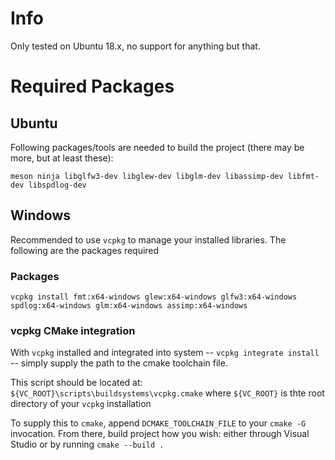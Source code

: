 # Info
Only tested on Ubuntu 18.x, no support for anything but that.

# Required Packages

## Ubuntu

Following packages/tools are needed to build the project (there may be more, but at least these):

`meson ninja libglfw3-dev libglew-dev libglm-dev libassimp-dev libfmt-dev libspdlog-dev`

## Windows

Recommended to use `vcpkg` to manage your installed libraries. The following are the packages required

### Packages

`vcpkg install fmt:x64-windows glew:x64-windows glfw3:x64-windows spdlog:x64-windows glm:x64-windows assimp:x64-windows `

### vcpkg CMake integration

With `vcpkg` installed and integrated into system -- `vcpkg integrate install` -- simply supply the path to the cmake toolchain file.

This script should be located at: `${VC_ROOT}\scripts\buildsystems\vcpkg.cmake` where `${VC_ROOT}` is thte root directory of your `vcpkg` installation

To supply this to `cmake`, append `DCMAKE_TOOLCHAIN_FILE` to your `cmake -G` invocation. From there, build project how you wish: either through Visual Studio or by running `cmake --build .`